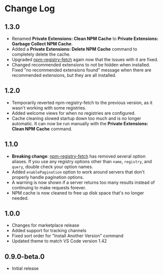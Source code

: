 # Change Log

## 1.3.0

- Renamed **Private Extensions: Clean NPM Cache** to **Private Extensions: Garbage Collect NPM Cache**.
- Added a **Private Extensions: Delete NPM Cache** command to completely delete the cache.
- Upgraded [npm-registry-fetch](https://github.com/npm/npm-registry-fetch#-fetch-options) again
  now that the issues with it are fixed.
- Changed recommended extensions to not be hidden when installed. Fixed "no recommended extensions found"
  message when there are recommended extensions, but they are all installed.

## 1.2.0

- Temporarily reverted npm-registry-fetch to the previous version, as it wasn't working with some registries.
- Added welcome views for when no registries are configured.
- Cache cleaning slowed startup down too much and is no longer automatic. It can
  now be run manually with the **Private Extensions: Clean NPM Cache** command.

## 1.1.0

- **Breaking change**: [npm-registry-fetch](https://github.com/npm/npm-registry-fetch#-fetch-options)
  has removed several option aliases. If you use any registry options other than
  `name`, `registry`, and `query`, double check your option names.
- Added `enablePagination` option to work around servers that don't properly handle pagination options.
- A warning is now shown if a server returns too many results instead of continuing to make requests forever.
- NPM cache is now cleaned to free up disk space that's no longer needed.

## 1.0.0

- Changes for marketplace release
- Added support for tracking channels
- Fixed sort order for "Install Another Version" command
- Updated theme to match VS Code version 1.42

## 0.9.0-beta.0

- Initial release